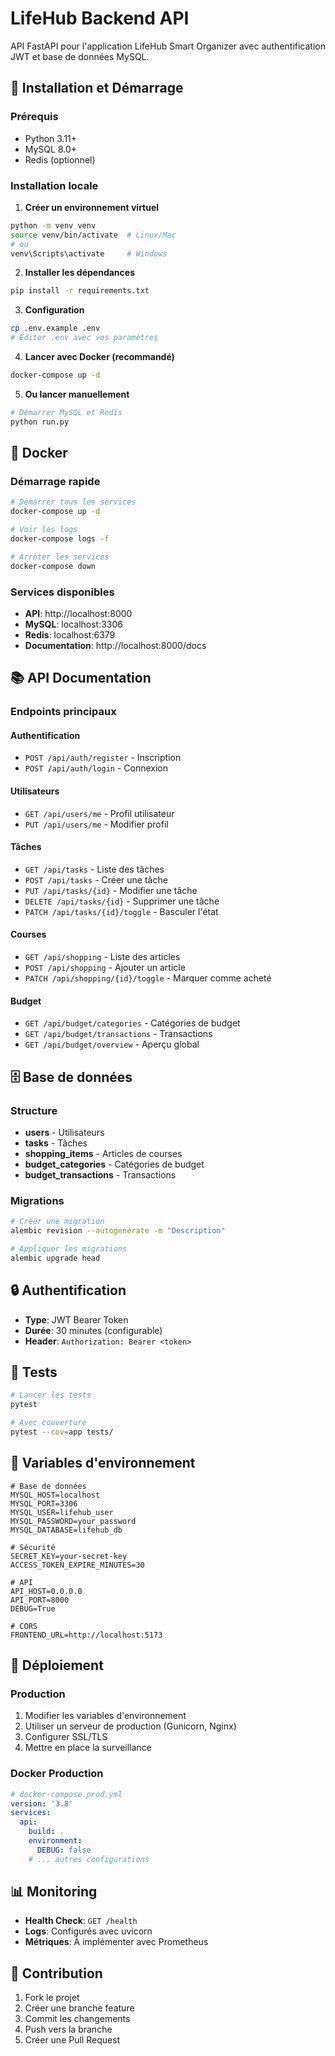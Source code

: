 # LifeHub Backend API

API FastAPI pour l'application LifeHub Smart Organizer avec authentification JWT et base de données MySQL.

## 🚀 Installation et Démarrage

### Prérequis

- Python 3.11+
- MySQL 8.0+
- Redis (optionnel)

### Installation locale

1. **Créer un environnement virtuel**
```bash
python -m venv venv
source venv/bin/activate  # Linux/Mac
# ou
venv\Scripts\activate     # Windows
```

2. **Installer les dépendances**
```bash
pip install -r requirements.txt
```

3. **Configuration**
```bash
cp .env.example .env
# Éditer .env avec vos paramètres
```

4. **Lancer avec Docker (recommandé)**
```bash
docker-compose up -d
```

5. **Ou lancer manuellement**
```bash
# Démarrer MySQL et Redis
python run.py
```

## 🐳 Docker

### Démarrage rapide
```bash
# Démarrer tous les services
docker-compose up -d

# Voir les logs
docker-compose logs -f

# Arrêter les services
docker-compose down
```

### Services disponibles
- **API**: http://localhost:8000
- **MySQL**: localhost:3306
- **Redis**: localhost:6379
- **Documentation**: http://localhost:8000/docs

## 📚 API Documentation

### Endpoints principaux

#### Authentification
- `POST /api/auth/register` - Inscription
- `POST /api/auth/login` - Connexion

#### Utilisateurs
- `GET /api/users/me` - Profil utilisateur
- `PUT /api/users/me` - Modifier profil

#### Tâches
- `GET /api/tasks` - Liste des tâches
- `POST /api/tasks` - Créer une tâche
- `PUT /api/tasks/{id}` - Modifier une tâche
- `DELETE /api/tasks/{id}` - Supprimer une tâche
- `PATCH /api/tasks/{id}/toggle` - Basculer l'état

#### Courses
- `GET /api/shopping` - Liste des articles
- `POST /api/shopping` - Ajouter un article
- `PATCH /api/shopping/{id}/toggle` - Marquer comme acheté

#### Budget
- `GET /api/budget/categories` - Catégories de budget
- `GET /api/budget/transactions` - Transactions
- `GET /api/budget/overview` - Aperçu global

## 🗄️ Base de données

### Structure
- **users** - Utilisateurs
- **tasks** - Tâches
- **shopping_items** - Articles de courses
- **budget_categories** - Catégories de budget
- **budget_transactions** - Transactions

### Migrations
```bash
# Créer une migration
alembic revision --autogenerate -m "Description"

# Appliquer les migrations
alembic upgrade head
```

## 🔒 Authentification

- **Type**: JWT Bearer Token
- **Durée**: 30 minutes (configurable)
- **Header**: `Authorization: Bearer <token>`

## 🧪 Tests

```bash
# Lancer les tests
pytest

# Avec couverture
pytest --cov=app tests/
```

## 📝 Variables d'environnement

```env
# Base de données
MYSQL_HOST=localhost
MYSQL_PORT=3306
MYSQL_USER=lifehub_user
MYSQL_PASSWORD=your_password
MYSQL_DATABASE=lifehub_db

# Sécurité
SECRET_KEY=your-secret-key
ACCESS_TOKEN_EXPIRE_MINUTES=30

# API
API_HOST=0.0.0.0
API_PORT=8000
DEBUG=True

# CORS
FRONTEND_URL=http://localhost:5173
```

## 🚀 Déploiement

### Production
1. Modifier les variables d'environnement
2. Utiliser un serveur de production (Gunicorn, Nginx)
3. Configurer SSL/TLS
4. Mettre en place la surveillance

### Docker Production
```yaml
# docker-compose.prod.yml
version: '3.8'
services:
  api:
    build: .
    environment:
      DEBUG: false
    # ... autres configurations
```

## 📊 Monitoring

- **Health Check**: `GET /health`
- **Logs**: Configurés avec uvicorn
- **Métriques**: À implémenter avec Prometheus

## 🤝 Contribution

1. Fork le projet
2. Créer une branche feature
3. Commit les changements
4. Push vers la branche
5. Créer une Pull Request 